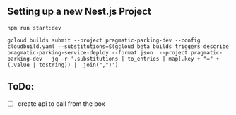 ## Setting up a new Nest.js Project


```
npm run start:dev
```


```
gcloud builds submit --project pragmatic-parking-dev --config cloudbuild.yaml --substitutions=$(gcloud beta builds triggers describe pragmatic-parking-service-deploy --format json  --project pragmatic-parking-dev | jq -r '.substitutions | to_entries | map(.key + "=" + (.value | tostring)) |  join(",")')
```


## ToDo:
- [ ] create api to call from the box
